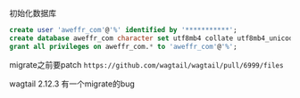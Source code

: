 初始化数据库
```sql
create user 'aweffr_com'@'%' identified by '***********';
create database aweffr_com character set utf8mb4 collate utf8mb4_unicode_ci;
grant all privileges on aweffr_com.* to 'aweffr_com'@'%';
```


migrate之前要patch
`https://github.com/wagtail/wagtail/pull/6999/files`

wagtail 2.12.3 有一个migrate的bug
